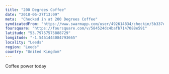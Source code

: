 ```yaml
---
title: "200 Degrees Coffee"
date: "2018-06-27T13:09"
meta:  "Checked in at 200 Degrees Coffee"
syndicatedFrom: "https://www.swarmapp.com/user/492614834/checkin/5b337e76fdb9a7002ca92c91"
foursquare: "https://foursquare.com/v/584524dc4bafb7147088e591"
latitude: "53.79757575888729"
longitude: "-1.5461444084793665"
locality: "Leeds"
region: "Leeds"
country: "United Kingdom"
---
```

Coffee power today
